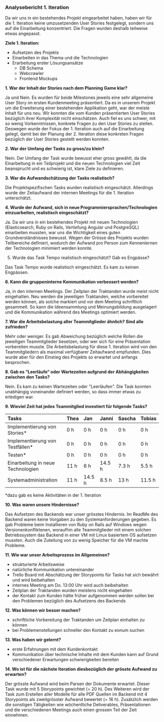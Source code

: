 ### Analysebericht 1. Iteration

Da wir uns in ein bestehendes Projekt eingearbeitet haben, haben wir für die 1. Iteration keine umzusetzenden User Stories festgelegt, sondern uns auf die Einarbeitung konzentriert. Die Fragen wurden deshalb teilweise etwas angepasst.

**Ziele 1. Iteration:**
* Aufsetzen des Projekts
* Einarbeiten in das Thema und die Technologien
* Erarbeitung erster Lösungsansätze
  * DB Schema
  * Webcrawler
  * Frontend Mockups

**1. War der Inhalt der Stories nach dem Planning Game klar?**

Ja und Nein. Es wurden für beide Milestones jeweils eine sehr
allgemeine User Story im ersten Kundenmeeting präsentiert.
Da es in unserem Projekt um die Erweiterung einer bestehenden
Applikation geht, war der meiste Inhalt für uns neu.
Wir konnten die vom Kunden präsentierten User Stories bezüglich ihrer
Komplexität nicht einschätzen. Auch fiel es uns schwer,
mit so wenig Vorkenntnissen, konkrete Fragen zu den User Stories zu 
stellen. Deswegen wurde der Fokus der 1. Iteration auch auf 
die Einarbeitung gelegt, damit bei der Planung der 2. Iteration 
diese konkreten Fragen bezüglich der User Stories gestellt werden konnten.

**2. War der Umfang der Tasks zu gross/zu klein?**

Nein. Der Umfang der Task wurde bewusst eher gross gewählt, da die Einarbeitung in ein Teilprojekt und die neuen Technologien viel Zeit beansprucht und es schwierig ist, klare Ziele zu definieren.

**3. War die Aufwandschätzung der Tasks realistisch?**

Die Projektspezifischen Tasks wurden realistisch eingeschätzt. Allerdings wurde der Zeitaufwand der internen Meetings für die 1. Iteration unterschätzt.

**4. Wurde der Aufwand, sich in neue Programmiersprachen/Technologien einzuarbeiten, realistisch eingeschätzt?**

Ja. Da wir uns in ein bestehendes Projekt mit neuen Technologien 
(Elasticsearch, Ruby on Rails, Vertiefung Angular und PostgreSQL) einarbeiten mussten, war uns die Wichtigkeit eines guten Grundverständnisses bewusst. Wegen der Grösse des Projekts wurden Teilbereiche definiert, wodurch der Aufwand pro Person zum Kennenlernen der Technologien minimiert werden konnte.

5. Wurde das Task Tempo realistisch eingeschätzt? Gab es Engpässe?

Das Task Tempo wurde realistisch eingeschätzt. Es kam zu keinen Engpässen.

**6. Kann die gruppeninterne Kommunikation verbessert werden?**

Ja, in den internen Meetings. Der Zeitplan der Traktanden wurde meist nicht eingehalten. Neu werden die jeweiligen Traktanden, welche vorbereitet werden können, als solche markiert und vor dem Meeting schriftlich gesammelt. So kann die Ideensammlung und Meinungsbildung ausgelagert und die Kommunikation während des Meetings optimiert werden.

**7. War die Arbeitsbelastung aller Teammitglieder ähnlich? Sind alle zufrieden?**

Mehr oder weniger. Es gab Abweichung bezüglich welche Rollen die jeweiligen Teammitglieder besetzen, oder wer sich für eine Präsentation vorbereiten musste. Die Arbeitsbelastung für diese 1. Iteration wird von den Teammitgliedern als maximal verfügbarer Zeitaufwand empfunden. Dies wurde aber für den Einstieg des Projekts so erwartet und anfangs besprochen.

**8. Gab es ”Leerläufe“ oder Wartezeiten aufgrund der Abhängigkeiten zwischen den Tasks?**

Nein. Es kam zu keinen Wartezeiten oder "Leerläufen". Die Task konnten unabhängig voneinander definiert werden, so dass immer etwas zu erledigen war.

**9. Wieviel Zeit hat jedes Teammitglied investiert für folgende Tasks?**

| Tasks | Thea | Jan | Janni | Sascha | Tobias |
| :----- | :-------------------------- | :----------|:-----------|:-----------|:-----------|
| Implementierung von Stories* | 0 h | 0 h | 0 h | 0 h | 0 h |
| Implementierung von Testfällen* | 0 h | 0 h | 0 h | 0 h | 0 h |
| Testen* | 0 h | 0 h | 0 h | 0 h | 0 h |
| Einarbeitung in neue Technologien | 11 h | 6 h | 14.5 h | 7.3 h | 5.5 h |
| Systemadministration | 11 h | 14.5 h | 8.5 h | 13 h | 11.5 h |
  
*dazu gab es keine Aktivitäten in der 1. Iteration

**10. Was waren unsere Hindernisse?**

Das Aufsetzen des Backends war unser grösstes Hindernis. Im ReadMe des Backend waren keine Vorgaben zu den Systemanforderungen gegeben. Es gab Probleme beim Installieren von Ruby on Rails auf 
Windows wegen Versionenkonfliktenen, woraufhin alle Teammitglieder mit einem solchen Betriebssystem
das Backend in einer VM mit Linux basiertem OS aufsetzen mussten. Auch die Zuteilung von zu wenig Speicher für die VM machte Probleme.

**11. Wie war unser Arbeitsprozess im Allgemeinen?**
* strukturierte Arbeitsweise
* natürliche Kommunikation untereinander
* Trello Board mit Abschätzung der Storypoints für Tasks hat sich bewährt und wird beibehalten
* internes Meeting am Do. 13:00 Uhr wird auch beibehalten
* Zeitplan der Traktanden wurden meistens nicht eingehalten
* der Kontakt zum Kunden hätte früher aufgenommen werden sollen bei 
  den Problemen bezüglich des Aufsetzens des Backends

**12. Was können wir besser machen?**
* schriftliche Vorbereitung der Traktanden um Zeitplan einhalten zu können
* bei Problemenstellungen schneller den Kontakt zu eonum suchen

**13. Was haben wir gelernt?**
* erste Erfahrungen mit dem Kundenkontakt
* Kommunikation über technische Inhalte mit dem Kunden kann auf Grund verschiedener Erwartungen schwierigkeiten bereiten

**14. Wo ist für die nächste Iteration diesbezüglich der grösste Aufwand zu erwarten?**

Der grösste Aufwand wird beim Parsen der Dokumente erwartet. Dieser Task wurde mit 5 Storypoints gewichtet (= 20 h). Des Weiteren wird der Task zum Erstellen aller Modelle für alle PDF Quellen im Backend mit 4 Storypoints als zweitgrösster Aufwand bewertet (= 16 h). Zusätzlich werden die sonstigen Tätigkeiten wie wöchentliche Deliverables, Präsentationen und die verschiedenen Meetings auch einen grossen Teil der Zeit einnehmen.

 
